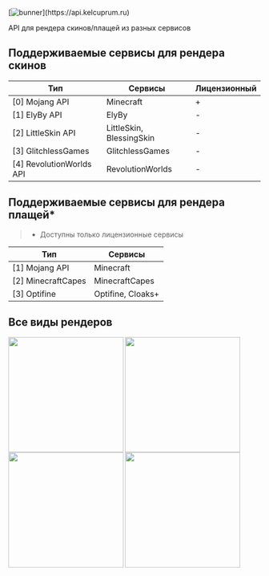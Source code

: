 [![bunner](https://kelcuprum.ru/ass/budge/alina-api.svg?)](https://api.kelcuprum.ru)

API для рендера скинов/плащей из разных сервисов

Поддерживаемые сервисы для рендера скинов
-

Тип | Сервисы | Лицензионный
--- | --- | ---
[0] Mojang API | Minecraft | +
[1] ElyBy API | ElyBy | -
[2] LittleSkin API | LittleSkin, BlessingSkin | -
[3] GlitchlessGames | GlitchlessGames | -
[4] RevolutionWorlds API | RevolutionWorlds | -


Поддерживаемые сервисы для рендера плащей*
-

> * Доступны только лицензионные сервисы

Тип | Сервисы 
--- | --- 
[1] Mojang API | Minecraft
[2] MinecraftCapes | MinecraftCapes
[3] Optifine | Optifine, Cloaks+

Все виды рендеров
-

<img src="https://kelcuprum.ru/ass/budge/alina-api/full-size.svg" width="230px" align="left">
<img src="https://kelcuprum.ru/ass/budge/alina-api/head.svg" width="230px" align="left">
<img src="https://kelcuprum.ru/ass/budge/alina-api/avatar.svg" width="230px" align="left">
<img src="https://kelcuprum.ru/ass/budge/alina-api/cape.svg" width="230px" align="left"><br>
<br>

